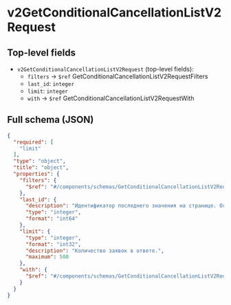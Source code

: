 # v2GetConditionalCancellationListV2Request

## Top-level fields
- `v2GetConditionalCancellationListV2Request` (top-level fields):
  - `filters` → `$ref` GetConditionalCancellationListV2RequestFilters
  - `last_id`: `integer`
  - `limit`: `integer`
  - `with` → `$ref` GetConditionalCancellationListV2RequestWith

## Full schema (JSON)
```json
{
  "required": [
    "limit"
  ],
  "type": "object",
  "title": "object",
  "properties": {
    "filters": {
      "$ref": "#/components/schemas/GetConditionalCancellationListV2RequestFilters"
    },
    "last_id": {
      "description": "Идентификатор последнего значения на странице. Оставьте это поле пустым при выполнении первого запроса.\n\nЧтобы получить следующие значения, укажите `last_id` из ответа предыдущего запроса.\n",
      "type": "integer",
      "format": "int64"
    },
    "limit": {
      "type": "integer",
      "format": "int32",
      "description": "Количество заявок в ответе.",
      "maximum": 500
    },
    "with": {
      "$ref": "#/components/schemas/GetConditionalCancellationListV2RequestWith"
    }
  }
}
```
